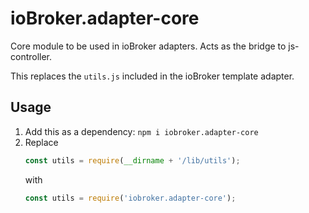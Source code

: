 # ioBroker.adapter-core
Core module to be used in ioBroker adapters. Acts as the bridge to js-controller.

This replaces the `utils.js` included in the ioBroker template adapter.

## Usage
1. Add this as a dependency: `npm i iobroker.adapter-core`
2. Replace  
   ```js
   const utils = require(__dirname + '/lib/utils');
   ```
   with
   ```js
   const utils = require('iobroker.adapter-core');
   ```

